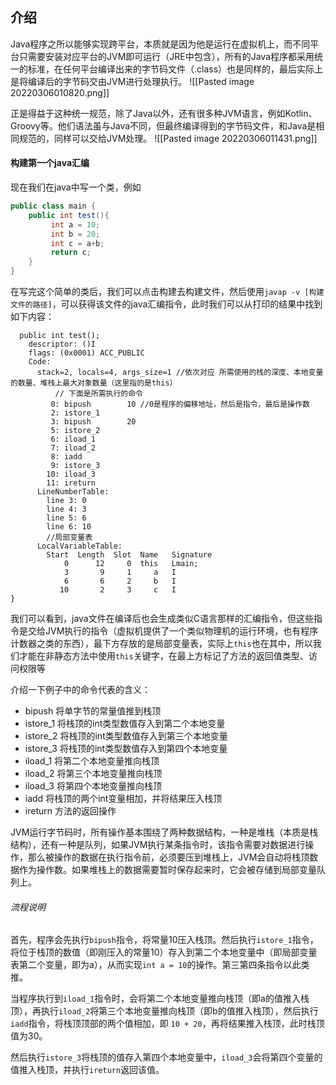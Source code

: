 ## 介绍
Java程序之所以能够实现跨平台，本质就是因为他是运行在虚拟机上，而不同平台只需要安装对应平台的JVM即可运行（JRE中包含），所有的Java程序都采用统一的标准，在任何平台编译出来的字节码文件（.class）也是同样的，最后实际上是将编译后的字节码交由JVM进行处理执行。
![[Pasted image 20220306010820.png]]

正是得益于这种统一规范，除了Java以外，还有很多种JVM语言，例如Kotlin、Groovy等。他们语法虽与Java不同，但最终编译得到的字节码文件，和Java是相同规范的，同样可以交给JVM处理。
![[Pasted image 20220306011431.png]]

#### 构建第一个java汇编
现在我们在java中写一个类，例如
```java
public class main {  
    public int test(){  
         int a = 10;  
		 int b = 20;  
		 int c = a+b;  
		 return c;  
	}  
}
```

在写完这个简单的类后，我们可以点击构建去构建文件，然后使用`javap -v [构建文件的路径]`，可以获得该文件的java汇编指令，此时我们可以从打印的结果中找到如下内容：
```
  public int test();
    descriptor: ()I
    flags: (0x0001) ACC_PUBLIC
    Code:
      stack=2, locals=4, args_size=1 //依次对应 所需使用的栈的深度、本地变量的数量、堆栈上最大对象数量（这里指的是this）
		  // 下面是所需执行的命令
         0: bipush        10 //0是程序的偏移地址，然后是指令，最后是操作数
         2: istore_1
         3: bipush        20
         5: istore_2
         6: iload_1
         7: iload_2
         8: iadd
         9: istore_3
        10: iload_3
        11: ireturn
      LineNumberTable:
        line 3: 0
        line 4: 3
        line 5: 6
        line 6: 10
		//局部变量表
      LocalVariableTable:
        Start  Length  Slot  Name   Signature
            0      12     0  this   Lmain;
            3       9     1     a   I
            6       6     2     b   I
           10       2     3     c   I
}

```

我们可以看到，java文件在编译后也会生成类似C语言那样的汇编指令，但这些指令是交给JVM执行的指令（虚拟机提供了一个类似物理机的运行环境，也有程序计数器之类的东西），最下方存放的是局部变量表，实际上`this`也在其中，所以我们才能在非静态方法中使用`this`关键字，在最上方标记了方法的返回值类型、访问权限等

介绍一下例子中的命令代表的含义：
- bipush 将单字节的常量值推到栈顶
- istore_1 将栈顶的int类型数值存入到第二个本地变量
- istore_2 将栈顶的int类型数值存入到第三个本地变量
- istore_3 将栈顶的int类型数值存入到第四个本地变量
- iload_1 将第二个本地变量推向栈顶
- iload_2 将第三个本地变量推向栈顶
- iload_3 将第四个本地变量推向栈顶
- iadd 将栈顶的两个int变量相加，并将结果压入栈顶
- ireturn 方法的返回操作

JVM运行字节码时，所有操作基本围绕了两种数据结构，一种是堆栈（本质是栈结构），还有一种是队列，如果JVM执行某条指令时，该指令需要对数据进行操作，那么被操作的数据在执行指令前，必须要压到堆栈上，JVM会自动将栈顶数据作为操作数。如果堆栈上的数据需要暂时保存起来时，它会被存储到局部变量队列上。

###### 流程说明
首先，程序会先执行`bipush`指令，将常量10压入栈顶。然后执行`istore_1`指令，将位于栈顶的数值（即刚压入的常量10）存入到第二个本地变量中（即局部变量表第二个变量，即为a），从而实现`int a = 10`的操作。第三第四条指令以此类推。

当程序执行到`iload_1`指令时，会将第二个本地变量推向栈顶（即a的值推入栈顶），再执行`iload_2`将第三个本地变量推向栈顶（即b的值推入栈顶），然后执行`iadd`指令，将栈顶顶部的两个值相加，即 `10 + 20`，再将结果推入栈顶，此时栈顶值为30。

然后执行`istore_3`将栈顶的值存入第四个本地变量中，`iload_3`会将第四个变量的值推入栈顶，并执行`ireturn`返回该值。